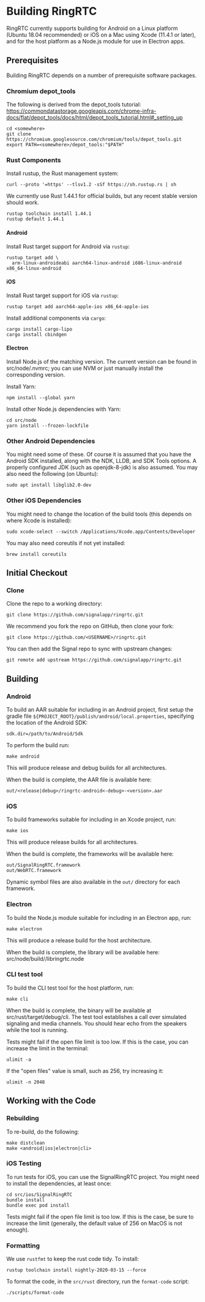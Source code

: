 # Building RingRTC

RingRTC currently supports building for Android on a Linux platform (Ubuntu 18.04 recommended) or iOS on a Mac using Xcode (11.4.1 or later), and for the host platform as a Node.js module for use in Electron apps.

## Prerequisites

Building RingRTC depends on a number of prerequisite software packages.

### Chromium depot_tools

The following is derived from the depot_tools tutorial: https://commondatastorage.googleapis.com/chrome-infra-docs/flat/depot_tools/docs/html/depot_tools_tutorial.html#_setting_up

    cd <somewhere>
    git clone https://chromium.googlesource.com/chromium/tools/depot_tools.git
    export PATH=<somewhere>/depot_tools:"$PATH"

### Rust Components

Install rustup, the Rust management system:

    curl --proto '=https' --tlsv1.2 -sSf https://sh.rustup.rs | sh

We currently use Rust 1.44.1 for official builds, but any recent stable version should work.

    rustup toolchain install 1.44.1
    rustup default 1.44.1

#### Android

Install Rust target support for Android via `rustup`:

    rustup target add \
      arm-linux-androideabi aarch64-linux-android i686-linux-android x86_64-linux-android

#### iOS

Install Rust target support for iOS via `rustup`:

    rustup target add aarch64-apple-ios x86_64-apple-ios

Install additional components via `cargo`:

    cargo install cargo-lipo
    cargo install cbindgen

#### Electron

Install Node.js of the matching version. The current version can be found in src/node/.nvmrc;
you can use NVM or just manually install the corresponding version.

Install Yarn:

    npm install --global yarn

Install other Node.js dependencies with Yarn:

    cd src/node
    yarn install --frozen-lockfile

### Other Android Dependencies

You might need some of these. Of course it is assumed that you have the Android SDK installed,
along with the NDK, LLDB, and SDK Tools options. A properly configured JDK (such as openjdk-8-jdk)
is also assumed. You may also need the following (on Ubuntu):

    sudo apt install libglib2.0-dev

### Other iOS Dependencies

You might need to change the location of the build tools (this depends on where Xcode is installed):

    sudo xcode-select --switch /Applications/Xcode.app/Contents/Developer

You may also need coreutils if not yet installed:

    brew install coreutils

## Initial Checkout

### Clone

Clone the repo to a working directory:

    git clone https://github.com/signalapp/ringrtc.git

We recommend you fork the repo on GitHub, then clone your fork:

    git clone https://github.com/<USERNAME>/ringrtc.git

You can then add the Signal repo to sync with upstream changes:

    git remote add upstream https://github.com/signalapp/ringrtc.git

## Building

### Android

To build an AAR suitable for including in an Android project, first
setup the gradle file
`${PROJECT_ROOT}/publish/android/local.properties`, specifying the
location of the Android SDK:

    sdk.dir=/path/to/Android/Sdk

To perform the build run:

    make android
    
This will produce release and debug builds for all architectures.

When the build is complete, the AAR file is available here:

    out/<release|debug>/ringrtc-android<-debug>-<version>.aar

### iOS

To build frameworks suitable for including in an Xcode project, run:

    make ios
    
This will produce release builds for all architectures.

When the build is complete, the frameworks will be available here:

    out/SignalRingRTC.framework
    out/WebRTC.framework

Dynamic symbol files are also available in the `out/` directory for each framework.

### Electron

To build the Node.js module suitable for including in an Electron app, run:

    make electron

This will produce a release build for the host architecture.

When the build is complete, the library will be available here:
    src/node/build/<platform>/libringrtc.node

### CLI test tool

To build the CLI test tool for the host platform, run:

    make cli

When the build is complete, the binary will be available at src/rust/target/debug/cli.
The test tool establishes a call over simulated signaling and media channels. You
should hear echo from the speakers while the tool is running.

Tests might fail if the open file limit is too low. If this is the case, you can increase
the limit in the terminal:

    ulimit -a

If the "open files" value is small, such as 256, try increasing it:

    ulimit -n 2048

## Working with the Code

### Rebuilding

To re-build, do the following:

    make distclean
    make <android|ios|electron|cli>

### iOS Testing

To run tests for iOS, you can use the SignalRingRTC project. You might need to install
the dependencies, at least once:

    cd src/ios/SignalRingRTC
    bundle install
    bundle exec pod install

Tests might fail if the open file limit is too low. If this is the case, be sure to
increase the limit (generally, the default value of 256 on MacOS is not enough).

### Formatting

We use `rustfmt` to keep the rust code tidy. To install:

    rustup toolchain install nightly-2020-03-15 --force

To format the code, in the `src/rust` directory, run the `format-code` script:

    ./scripts/format-code
